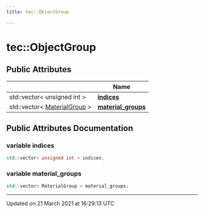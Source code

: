 ```yaml
---
title: tec::ObjectGroup

---
```


# tec::ObjectGroup



## Public Attributes

|                | Name           |
| -------------- | -------------- |
| std::vector< unsigned int > | **[indices](/engine/Classes/structtec_1_1_object_group/#variable-indices)**  |
| std::vector< [MaterialGroup](/engine/Classes/structtec_1_1_material_group/) > | **[material_groups](/engine/Classes/structtec_1_1_object_group/#variable-material_groups)**  |

## Public Attributes Documentation

### variable indices

```cpp
std::vector< unsigned int > indices;
```


### variable material_groups

```cpp
std::vector< MaterialGroup > material_groups;
```


-------------------------------

Updated on 21 March 2021 at 16:29:13 UTC
